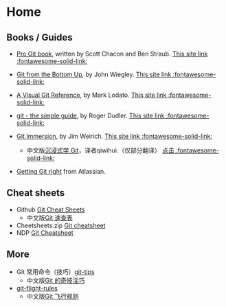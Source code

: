 # Home

## Books / Guides

- [Pro Git book](https://git-scm.com/book/en/v2), written by Scott Chacon and Ben Straub. [This site link :fontawesome-solid-link:](en/progit/book/introduction.md)
- [Git from the Bottom Up](https://jwiegley.github.io/git-from-the-bottom-up/), by John Wiegley. [This site link :fontawesome-solid-link:](en/git-from-the-bottom-up/index.md)
- [A Visual Git Reference](https://marklodato.github.io/visual-git-guide/index-en.html), by Mark Lodato. [This site link :fontawesome-solid-link:](en/visual-git-guide/index.md)
- [git - the simple guide](https://rogerdudler.github.io/git-guide/index.html), by Roger Dudler. [This site link :fontawesome-solid-link:](en/git-guide/index.md)
- [Git Immersion](https://gitimmersion.com/index.html), by Jim Weirich.  [This site link :fontawesome-solid-link:](en/gitimmersion/index.md)
  - 中文版[沉浸式学 Git](https://gitimmersion.qiwihui.com)，译者qiwihui.（仅部分翻译） [点击 :fontawesome-solid-link:](zh/gitimmersion/index.md)

- [Getting Git right](https://www.atlassian.com/git) from Atlassian.

## Cheat sheets

- Github [Git Cheat Sheets](https://training.github.com/downloads/github-git-cheat-sheet/)
  - 中文版[Git 速查表](https://training.github.com/downloads/zh_CN/github-git-cheat-sheet/)
- Cheetsheets.zip [Git cheatsheet](https://cheatsheets.zip/git)
- NDP [Git Cheatsheet](https://ndpsoftware.com/git-cheatsheet.html)

## More

- Git 常用命令（技巧）[git-tips](https://github.com/git-tips/tips)
  - 中文版[Git 的奇技淫巧](https://github.com/521xueweihan/git-tips)
- [git-flight-rules](https://github.com/k88hudson/git-flight-rules)
  - 中文版[Git 飞行规则](https://github.com/k88hudson/git-flight-rules/blob/master/README_zh-CN.md)
